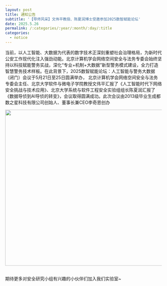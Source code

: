```yaml
---
layout: post
title: 通知公告
subtitle: '【导师风采】文伟平教授、陈夏润博士受邀参加2025数智赋能论坛'
date: 2025.5.26
permalink: /:categories/:year/:month/:day/:title
categories:
  - notice
---
```


当前，以人工智能、大数据为代表的数字技术正深刻重塑社会治理格局，为新时代公安工作现代化注入强劲动能。北京计算机学会网络空间安全与法务专委会始终坚持以科技赋能警务实战，深化“专业+机制+大数据”新型警务模式建设，全力打造智慧警务技术样板。在此背景下，2025数智赋能论坛：人工智能与警务大数据（闭门）会议于5月21日至25日圆满举办，
北京计算机学会网络空间安全与法务专委会主任、北京大学软件与微电子学院教授文伟平汇报了《人工智能时代下网络安全挑战与技术应用》、北京大学系统与软件工程安全实验组组长陈夏润汇报了《数据导侦到AI导侦的转变》，会议取得圆满成功。此次会议由2013级毕业生成都数之星科技有限公司创始人、董事长兼CEO李奇恩创办
<div align=center>
<img src="https://i.postimg.cc/595PcR6L/20250612163230.jpg" width="800px" height="500px"/>
</div>
<br/>

期待更多对安全研究小组有兴趣的小伙伴们加入我们实验室~
